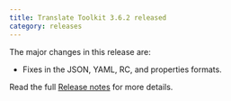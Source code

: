 ```yaml
---
title: Translate Toolkit 3.6.2 released
category: releases
---
```


The major changes in this release are:

- Fixes in the JSON, YAML, RC, and properties formats.

Read the full [Release notes](http://docs.translatehouse.org/projects/translate-toolkit/en/latest/releases/3.6.2.html) for more details.
